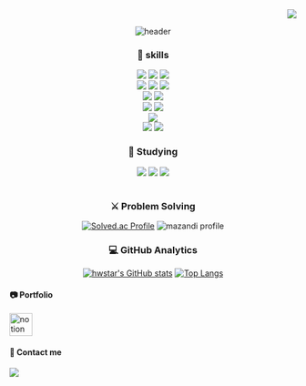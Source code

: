 <div align="right">
  <a href="https://hits.seeyoufarm.com"> <img src="https://hits.seeyoufarm.com/api/count/incr/badge.svg?url=https%3A%2F%2Fgithub.com%2Fhwstar-1204%2Fhit-counter&count_bg=%233D4BC8&title_bg=%23332020&icon=googlemaps.svg&icon_color=%235CB44A&title=hits&edge_flat=false"/></a>
</div>

<div align="center">
  
<!-- header -->
  
![header](https://capsule-render.vercel.app/api?type=Waving&color=gradient&height=280&section=header&text=Welcome%20to%20hwstar%20GitHub&fontSize=50&animation=fadeIn)



### 🚀 skills
<div align='center'>

  ![](https://img.shields.io/badge/Python-3776AB?style=for-the-badge&logo=python&logoColor=white)
  ![](https://img.shields.io/badge/Java-ED8B00?style=for-the-badge&logo=openjdk&logoColor=white)
  ![](https://img.shields.io/badge/Kotlin-0095D5?&style=for-the-badge&logo=kotlin&logoColor=white) <br/>
  ![](https://img.shields.io/badge/HTML-239120?style=for-the-badge&logo=html5&logoColor=white)
  ![](https://img.shields.io/badge/CSS-239120?&style=for-the-badge&logo=css3&logoColor=white)
  ![](https://img.shields.io/badge/JavaScript-F7DF1E?style=for-the-badge&logo=JavaScript&logoColor=white) <br/>
  ![](https://img.shields.io/badge/Django-092E20?style=for-the-badge&logo=django&logoColor=white)
  ![](https://img.shields.io/badge/Node.js-43853D?style=for-the-badge&logo=node.js&logoColor=white) <br/>
  ![](https://img.shields.io/badge/MySQL-00000F?style=for-the-badge&logo=mysql&logoColor=white)
  ![](https://img.shields.io/badge/SQLite-07405E?style=for-the-badge&logo=sqlite&logoColor=white)  <br/>
  ![](https://img.shields.io/badge/Amazon_AWS-232F3E?style=for-the-badge&logo=amazon-aws&logoColor=white) <br/>
  ![](https://img.shields.io/badge/PyCharm-000000.svg?&style=for-the-badge&logo=PyCharm&logoColor=white)
  ![](https://img.shields.io/badge/Visual_Studio_Code-0078D4?style=for-the-badge&logo=visual%20studio%20code&logoColor=white)

  <h3> 📘 Studying </h3>
    <img src="https://img.shields.io/badge/docker-%230db7ed.svg?style=for-the-badge&logo=docker&logoColor=white"/>
    <img src="https://img.shields.io/badge/kubernetes-%23326ce5.svg?style=for-the-badge&logo=kubernetes&logoColor=white"/>
    <img src="https://img.shields.io/badge/Django-092E20?style=for-the-badge&logo=django&logoColor=white"/>

</div> <br/>


### ⚔️ Problem Solving 

[![Solved.ac Profile](http://mazassumnida.wtf/api/v2/generate_badge?boj=hwstar1204)](https://solved.ac/hwstar1204/)
![mazandi profile](http://mazandi.herokuapp.com/api?handle=hwstar1204&theme=cold) 
<br/>


### 💻 GitHub Analytics

[![hwstar's GitHub stats](https://github-readme-stats.vercel.app/api?username=hwstar-1204&theme=transparent&hide_border=true)](https://github.com/anuraghazra/github-readme-stats)
[![Top Langs](https://github-readme-stats.vercel.app/api/top-langs/?username=hwstar-1204&layout=compact&exclude_repo=baekjoon&hide_border=true)](https://github.com/anuraghazra/github-readme-stats)

<div align='left'>

#### 📷 Portfolio
[<img src='https://cdn.jsdelivr.net/npm/simple-icons@3.0.1/icons/notion.svg' alt='notion' height='40'>](https://hwstar1204.notion.site/)  

#### 💬 Contact me
<a href="mailto:hwstar1204@gmail.com"><img src="https://img.shields.io/badge/-hwstar1204@gmail.com-red?style=flat&logo=Gmail&logoColor=white"/></a>

</div>
